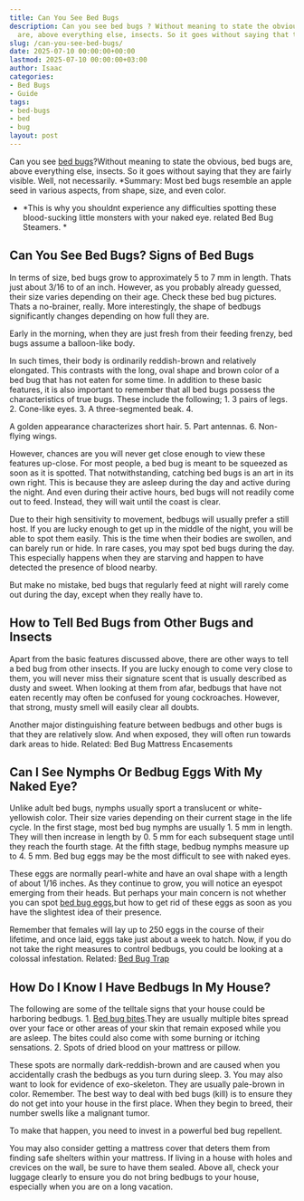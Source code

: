 ```yaml
---
title: Can You See Bed Bugs
description: Can you see bed bugs ? Without meaning to state the obvious, bed bugs
  are, above everything else, insects. So it goes without saying that they are fairly...
slug: /can-you-see-bed-bugs/
date: 2025-07-10 00:00:00+00:00
lastmod: 2025-07-10 00:00:00+03:00
author: Isaac
categories:
- Bed Bugs
- Guide
tags:
- bed-bugs
- bed
- bug
layout: post
---
```

Can you see [bed bugs](https://ento.psu.edu/extension/factsheets/[bed-bugs](https://pestpolicy.com/bed-bug-bites-vs-mosquito-bites/))?Without meaning to state the obvious, bed bugs are, above everything else, insects. So it goes without saying that they are fairly visible. Well, not necessarily. *Summary: Most bed bugs resemble an apple seed in various aspects, from shape, size, and even color.

* *This is why you shouldnt experience any difficulties spotting these blood-sucking little monsters with your naked eye. related Bed Bug Steamers. *

##  Can You See Bed Bugs? Signs of Bed Bugs

In terms of size, bed bugs grow to approximately 5 to 7 mm in length. Thats just about 3/16 to of an inch. However, as you probably already guessed, their size varies depending on their age. Check these bed bug pictures. Thats a no-brainer, really. More interestingly, the shape of bedbugs significantly changes depending on how full they are.

Early in the morning, when they are just fresh from their feeding frenzy, bed bugs assume a balloon-like body.

In such times, their body is ordinarily reddish-brown and relatively elongated. This contrasts with the long, oval shape and brown color of a bed bug that has not eaten for some time. In addition to these basic features, it is also important to remember that all bed bugs possess the characteristics of true bugs. These include the following; 1. 3 pairs of legs. 2. Cone-like eyes. 3. A three-segmented beak. 4.

A golden appearance characterizes short hair. 5. Part antennas. 6. Non-flying wings.

However, chances are you will never get close enough to view these features up-close. For most people, a bed bug is meant to be squeezed as soon as it is spotted. That notwithstanding, catching bed bugs is an art in its own right. This is because they are asleep during the day and active during the night. And even during their active hours, bed bugs will not readily come out to feed. Instead, they will wait until the coast is clear.

Due to their high sensitivity to movement, bedbugs will usually prefer a still host. If you are lucky enough to get up in the middle of the night, you will be able to spot them easily. This is the time when their bodies are swollen, and can barely run or hide. In rare cases, you may spot bed bugs during the day. This especially happens when they are starving and happen to have detected the presence of blood nearby.

But make no mistake, bed bugs that regularly feed at night will rarely come out during the day, except when they really have to.

##  How to Tell Bed Bugs from Other Bugs and Insects

Apart from the basic features discussed above, there are other ways to tell a bed bug from other insects. If you are lucky enough to come very close to them, you will never miss their signature scent that is usually described as dusty and sweet. When looking at them from afar, bedbugs that have not eaten recently may often be confused for young cockroaches. However, that strong, musty smell will easily clear all doubts.

Another major distinguishing feature between bedbugs and other bugs is that they are relatively slow. And when exposed, they will often run towards dark areas to hide. Related: Bed Bug Mattress Encasements

##  Can I See Nymphs Or Bedbug Eggs With My Naked Eye?

Unlike adult bed bugs, nymphs usually sport a translucent or white-yellowish color. Their size varies depending on their current stage in the life cycle. In the first stage, most bed bug nymphs are usually 1. 5 mm in length. They will then increase in length by 0. 5 mm for each subsequent stage until they reach the fourth stage. At the fifth stage, bedbug nymphs measure up to 4. 5 mm. Bed bug eggs may be the most difficult to see with naked eyes.

These eggs are normally pearl-white and have an oval shape with a length of about 1/16 inches. As they continue to grow, you will notice an eyespot emerging from their heads. But perhaps your main concern is not whether you can spot [bed bug eggs](https://pestpolicy.com/how-to-kill-bed-bug-eggs/),but how to get rid of these eggs as soon as you have the slightest idea of their presence.

Remember that females will lay up to 250 eggs in the course of their lifetime, and once laid, eggs take just about a week to hatch. Now, if you do not take the right measures to control bedbugs, you could be looking at a colossal infestation. Related: [Bed Bug Trap](https://pestpolicy.com/best-bed-bug-traps/)

##  How Do I Know I Have Bedbugs In My House?

The following are some of the telltale signs that your house could be harboring bedbugs. 1. [Bed bug bites](https://pestpolicy.com/how-long-do-bed-bug-bites-last/).They are usually multiple bites spread over your face or other areas of your skin that remain exposed while you are asleep. The bites could also come with some burning or itching sensations. 2. Spots of dried blood on your mattress or pillow.

These spots are normally dark-reddish-brown and are caused when you accidentally crash the bedbugs as you turn during sleep. 3. You may also want to look for evidence of exo-skeleton. They are usually pale-brown in color. Remember. The best way to deal with bed bugs (kill) is to ensure they do not get into your house in the first place. When they begin to breed, their number swells like a malignant tumor.

To make that happen, you need to invest in a powerful bed bug repellent.

You may also consider getting a mattress cover that deters them from finding safe shelters within your mattress. If living in a house with holes and crevices on the wall, be sure to have them sealed. Above all, check your luggage clearly to ensure you do not bring bedbugs to your house, especially when you are on a long vacation.